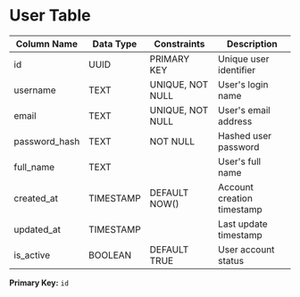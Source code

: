 
# User Table

| Column Name | Data Type | Constraints | Description |
|-------------|-----------|-------------|-------------|
| id | UUID | PRIMARY KEY | Unique user identifier |
| username | TEXT | UNIQUE, NOT NULL | User's login name |
| email | TEXT | UNIQUE, NOT NULL | User's email address |
| password_hash | TEXT | NOT NULL | Hashed user password |
| full_name | TEXT | | User's full name |
| created_at | TIMESTAMP | DEFAULT NOW() | Account creation timestamp |
| updated_at | TIMESTAMP | | Last update timestamp |
| is_active | BOOLEAN | DEFAULT TRUE | User account status |

**Primary Key:** `id`